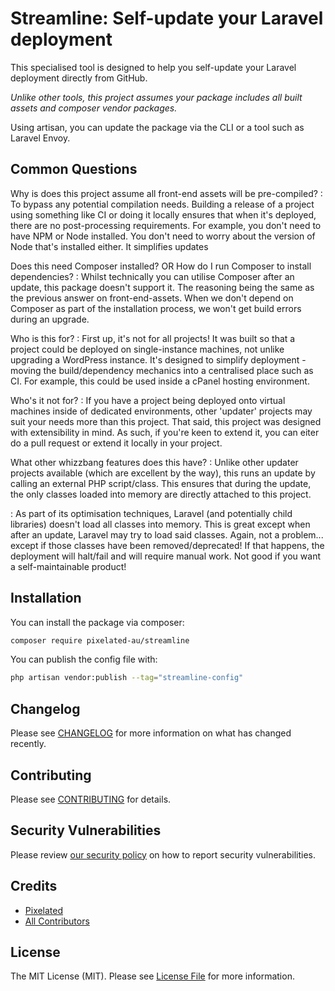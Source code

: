 # Streamline: Self-update your Laravel deployment

[//]: # ([![Latest Version on Packagist]&#40;https://img.shields.io/packagist/v/pixelated-au/streamline.svg?style=flat-square&#41;]&#40;https://packagist.org/packages/pixelated-au/streamline&#41;)

[//]: # ([![GitHub Tests Action Status]&#40;https://img.shields.io/github/actions/workflow/status/pixelated-au/streamline/run-tests.yml?branch=main&label=tests&style=flat-square&#41;]&#40;https://github.com/pixelated-au/streamline/actions?query=workflow%3Arun-tests+branch%3Amain&#41;)

[//]: # ([![GitHub Code Style Action Status]&#40;https://img.shields.io/github/actions/workflow/status/pixelated-au/streamline/fix-php-code-style-issues.yml?branch=main&label=code%20style&style=flat-square&#41;]&#40;https://github.com/pixelated-au/streamline/actions?query=workflow%3A"Fix+PHP+code+style+issues"+branch%3Amain&#41;)

[//]: # ([![Total Downloads]&#40;https://img.shields.io/packagist/dt/pixelated-au/streamline.svg?style=flat-square&#41;]&#40;https://packagist.org/packages/pixelated-au/streamline&#41;)

This specialised tool is designed to help you self-update your Laravel deployment directly from GitHub.

_Unlike other tools, this project assumes your package includes all built assets and composer vendor packages._ 

Using artisan, you can update the package via the CLI or a tool such as Laravel Envoy.

## Common Questions

Why is does this project assume all front-end assets will be pre-compiled? 
: To bypass any potential compilation needs. Building a release of a project using something like CI or doing it locally
ensures that when it's deployed, there are no post-processing requirements. For example, you don't need to have NPM or
Node installed. You don't need to worry about the version of Node that's installed either. It simplifies updates

Does this need Composer installed? OR How do I run Composer to install dependencies?
: Whilst technically you can utilise Composer after an update, this package doesn't support it. The reasoning being the
same as the previous answer on front-end-assets. When we don't depend on Composer as part of the installation process,
we won't get build errors during an upgrade.

Who is this for?
: First up, it's not for all projects! It was built so that a project could be deployed on single-instance machines, not
unlike upgrading a WordPress instance. It's designed to simplify deployment - moving the build/dependency mechanics into
a centralised place such as CI. For example, this could be used inside a cPanel hosting environment. 

Who's it not for?
: If you have a project being deployed onto virtual machines inside of dedicated environments, other 'updater' projects
may suit your needs more than this project. That said, this project was designed with extensibility in mind. As such, if
you're keen to extend it, you can eiter do a pull request or extend it locally in your project.

What other whizzbang features does this have?
: Unlike other updater projects available (which are excellent by the way), this runs an update by calling an external
PHP script/class. This ensures that during the update, the only classes loaded into memory are directly attached to this
project.

: As part of its optimisation techniques, Laravel (and potentially child libraries) doesn't load all classes into 
memory. This is great except when after an update, Laravel may try to load said classes. Again, not a problem...
except if those classes have been removed/deprecated! If that happens, the deployment will halt/fail and will require
manual work. Not good if you want a self-maintainable product!

## Installation

You can install the package via composer:

```bash
composer require pixelated-au/streamline
```

You can publish the config file with:

```bash
php artisan vendor:publish --tag="streamline-config"
```

## Changelog

Please see [CHANGELOG](CHANGELOG.md) for more information on what has changed recently.

## Contributing

Please see [CONTRIBUTING](CONTRIBUTING.md) for details.

## Security Vulnerabilities

Please review [our security policy](../../security/policy) on how to report security vulnerabilities.

## Credits

- [Pixelated](https://github.com/pixelated-au)
- [All Contributors](../../contributors)

## License

The MIT License (MIT). Please see [License File](LICENSE) for more information.
